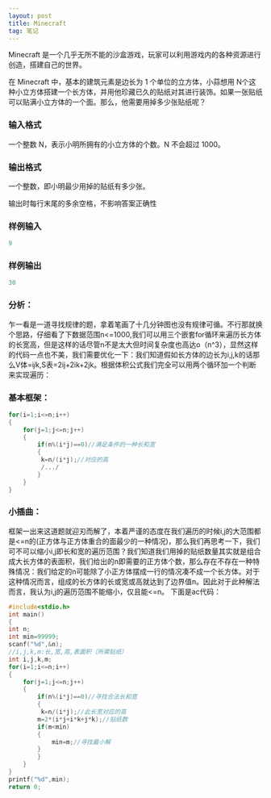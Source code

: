 ```yaml
---
layout: post
title: Minecraft
tag: 笔记
---
```

Minecraft 是一个几乎无所不能的沙盒游戏，玩家可以利用游戏内的各种资源进行创造，搭建自己的世界。

在 Minecraft 中，基本的建筑元素是边长为 1 个单位的立方体，小蒜想用 N个这种小立方体搭建一个长方体，并用他珍藏已久的贴纸对其进行装饰。如果一张贴纸可以贴满小立方体的一个面。那么，他需要用掉多少张贴纸呢？

### 输入格式

一个整数 N，表示小明所拥有的小立方体的个数。N 不会超过 1000。

### 输出格式

一个整数，即小明最少用掉的贴纸有多少张。

输出时每行末尾的多余空格，不影响答案正确性

### 样例输入

```c
9
```

### 样例输出

```c
30
```
### **分析：**
乍一看是一道寻找规律的题，拿着笔画了十几分钟图也没有规律可循。不行那就换个思路，仔细看了下数据范围n<=1000,我们可以用三个嵌套for循环来遍历长方体的长宽高，但是这样的话尽管n不是太大但时间复杂度也高达o（n^3），显然这样的代码一点也不美，我们需要优化一下：我们知道假如长方体的边长为i,j,k的话那么V体=i*j*k,S表=2ij+2ik+2jk。根据体积公式我们完全可以用两个循环加一个判断来实现遍历：
### **基本框架：**



```c
for(i=1;i<=n;i++)
{
    for(j=1;j<=n;j++)
    {
        if(n%(i*j)==0)//满足条件的一种长和宽
        {
         k=n/(i*j);//对应的高
         /.../
        }
    }
}
```
### **小插曲：**
框架一出来这道题就迎刃而解了，本着严谨的态度在我们遍历的时候i,j的大范围都是<=n的(正方体与正方体重合的面最少的一种情况)，那么我们再思考一下，我们可不可以缩小i,j即长和宽的遍历范围？我们知道我们用掉的贴纸数量其实就是组合成大长方体的表面积，我们给出的n即需要的正方体个数，那么存在不存在一种特殊情况：我们给定的n可能除了小正方体摆成一行的情况凑不成一个长方体。对于这种情况而言，组成的长方体的长或宽或高就达到了边界值n。因此对于此种解法而言，我认为i,j的遍历范围不能缩小，仅且能<=n。
下面是ac代码：

```c
#include<stdio.h>
int main()
{
int n;
int min=99999;
scanf("%d",&n);
//i,j,k,m:长,宽,高,表面积（所需贴纸）
int i,j,k,m;
for(i=1;i<=n;i++)
{
    for(j=1;j<=n;j++)
    {
        if(n%(i*j)==0)//寻找合法长和宽
        {
         k=n/(i*j);//此长宽对应的高
        m=2*(i*j+i*k+j*k);//贴纸数
        if(m<min)
        {
            min=m;//寻找最小解
        }
        }
    }
}
printf("%d",min);
return 0;
```
